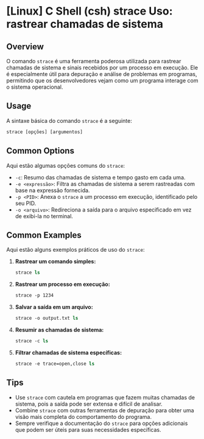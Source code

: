 # [Linux] C Shell (csh) strace Uso: rastrear chamadas de sistema

## Overview
O comando `strace` é uma ferramenta poderosa utilizada para rastrear chamadas de sistema e sinais recebidos por um processo em execução. Ele é especialmente útil para depuração e análise de problemas em programas, permitindo que os desenvolvedores vejam como um programa interage com o sistema operacional.

## Usage
A sintaxe básica do comando `strace` é a seguinte:

```csh
strace [opções] [argumentos]
```

## Common Options
Aqui estão algumas opções comuns do `strace`:

- `-c`: Resumo das chamadas de sistema e tempo gasto em cada uma.
- `-e <expressão>`: Filtra as chamadas de sistema a serem rastreadas com base na expressão fornecida.
- `-p <PID>`: Anexa o `strace` a um processo em execução, identificado pelo seu PID.
- `-o <arquivo>`: Redireciona a saída para o arquivo especificado em vez de exibi-la no terminal.

## Common Examples
Aqui estão alguns exemplos práticos de uso do `strace`:

1. **Rastrear um comando simples:**
   ```csh
   strace ls
   ```

2. **Rastrear um processo em execução:**
   ```csh
   strace -p 1234
   ```

3. **Salvar a saída em um arquivo:**
   ```csh
   strace -o output.txt ls
   ```

4. **Resumir as chamadas de sistema:**
   ```csh
   strace -c ls
   ```

5. **Filtrar chamadas de sistema específicas:**
   ```csh
   strace -e trace=open,close ls
   ```

## Tips
- Use `strace` com cautela em programas que fazem muitas chamadas de sistema, pois a saída pode ser extensa e difícil de analisar.
- Combine `strace` com outras ferramentas de depuração para obter uma visão mais completa do comportamento do programa.
- Sempre verifique a documentação do `strace` para opções adicionais que podem ser úteis para suas necessidades específicas.
